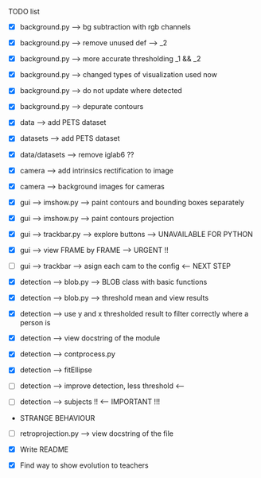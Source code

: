 TODO list

- [x] background.py --> bg subtraction with rgb channels
- [x] background.py --> remove unused def --> _2
- [x] background.py --> more accurate thresholding _1 && _2
- [x] background.py --> changed types of visualization used now
- [x] background.py --> do not update where detected
- [x] background.py --> depurate contours

- [x] data --> add PETS dataset
- [x] datasets --> add PETS dataset
- [x] data/datasets --> remove iglab6 ??

- [x] camera --> add intrinsics rectification to image
- [x] camera --> background images for cameras

- [x] gui --> imshow.py --> paint contours and bounding boxes separately
- [x] gui --> imshow.py --> paint contours projection 
- [x] gui --> trackbar.py --> explore buttons --> UNAVAILABLE FOR PYTHON
- [x] gui --> view FRAME by FRAME --> URGENT !!
- [ ] gui --> trackbar --> asign each cam to the config <-- NEXT STEP

- [x] detection --> blob.py --> BLOB class with basic functions
- [x] detection --> blob.py --> threshold mean and view results
- [x] detection --> use y and x thresholded result to filter correctly where a person is
- [x] detection --> view docstring of the module
- [x] detection --> contprocess.py 
- [x] detection --> fitEllipse 
- [ ] detection --> improve detection, less threshold <--
- [ ] detection --> subjects !! <-- IMPORTANT !!!

- STRANGE BEHAVIOUR

- [ ] retroprojection.py --> view docstring of the file

- [x] Write README
- [x] Find way to show evolution to teachers
